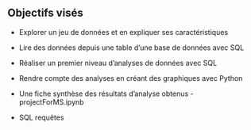 ## Objectifs visés
* Explorer un jeu de données et en expliquer ses caractéristiques
* Lire des données depuis une table d’une base de données avec SQL
* Réaliser un premier niveau d’analyses de données avec SQL
* Rendre compte des analyses en créant des graphiques avec Python

* Une fiche synthèse des résultats d’analyse obtenus -  projectForMS.ipynb
* SQL requêtes 
